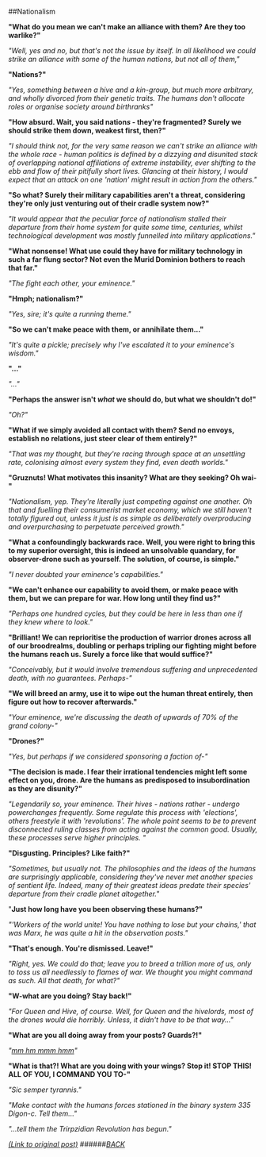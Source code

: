 ##Nationalism

**"What do you mean we can't make an alliance with them? Are they too warlike?"**

*"Well, yes and no, but that's not the issue by itself. In all likelihood we could strike an alliance with some of the human nations, but not all of them,"*

**"Nations?"**

*"Yes, something between a hive and a kin-group, but much more arbitrary, and wholly divorced from their genetic traits. The humans don't allocate roles or organise society around birthranks"*

**"How absurd. Wait, you said nation*s* - they're fragmented? Surely we should strike them down, weakest first, then?"**

*"I should think not, for the very same reason we can't strike an alliance with the whole race - human politics is defined by a dizzying and disunited stack of overlapping national affiliations of extreme instability, ever shifting to the ebb and flow of their pitifully short lives. Glancing at their history, I would expect that an attack on one 'nation' might result in action from the others."*

**"So what? Surely their military capabilities aren't a threat, considering they're only just venturing out of their cradle system now?"**

*"It would appear that the peculiar force of nationalism stalled their departure from their home system for quite some time, centuries, whilst technological development was mostly funnelled into military applications."*

**"What nonsense! What use could they have for military technology in such a far flung sector? Not even the Murid Dominion bothers to reach that far."**

*"The fight each other, your eminence."*

**"Hmph; nationalism?"**

*"Yes, sire; it's quite a running theme."*

**"So we can't make peace with them, or annihilate them..."**

*"It's quite a pickle; precisely why I've escalated it to your eminence's wisdom."*

**"..."**

*"..."*

**"Perhaps the answer isn't *what* we should do, but what we shouldn't do!"**

*"Oh?"*

**"What if we simply avoided all contact with them? Send no envoys, establish no relations, just steer clear of them entirely?"**

*"That was my thought, but they're racing through space at an unsettling rate, colonising almost every system they find, even death worlds."*

**"Gruznuts! What motivates this insanity? What are they seeking? Oh wai-"**

*"Nationalism, yep. They're literally just competing against one another. Oh that and fuelling their consumerist market economy, which we still haven't totally figured out, unless it just is as simple as deliberately overproducing and overpurchasing to perpetuate perceived growth."*

**"What a confoundingly backwards race. Well, you were right to bring this to my superior oversight, this is indeed an unsolvable quandary, for observer-drone such as yourself. The solution, of course, is simple."**

*"I never doubted your eminence's capabilities."*

**"We can't enhance our capability to avoid them, or make peace with them, but we can prepare for war. How long until they find us?"**

*"Perhaps one hundred cycles, but they could be here in less than one if they knew where to look."*

**"Brilliant! We can reprioritise the production of warrior drones across all of our broodrealms, doubling or perhaps tripling our fighting might before the humans reach us. Surely a force like that would suffice?"**

*"Conceivably, but it would involve tremendous suffering and unprecedented death, with no guarantees. Perhaps-"*

**"We will breed an army, use it to wipe out the human threat entirely, then figure out how to recover afterwards."**

*"Your eminence, we're discussing the death of upwards of 70% of the grand colony-"*

**"Drones?"**

*"Yes, but perhaps if we considered sponsoring a faction of-"*

**"The decision is made. I fear their irrational tendencies might left some effect on you, drone. Are the humans as predisposed to insubordination as they are disunity?"**

*"Legendarily so, your eminence. Their hives - nations rather - undergo powerchanges frequently. Some regulate this process with 'elections', others freestyle it with 'revolutions'. The whole point seems to be to prevent disconnected ruling classes from acting against the common good. Usually, these processes serve higher principles. "*

**"Disgusting. Principles? Like faith?"**

*"Sometimes, but usually not. The philosophies and the ideas of the humans are surprisingly  applicable, considering they've never met another species of sentient life. Indeed, many of their greatest ideas predate their species' departure from their cradle planet altogether."*

"**Just how long have you been observing these humans?"**

*"'Workers of the world unite! You have nothing to lose but your chains,' that was Marx, he was quite a hit in the observation posts."*

**"That's enough. You're dismissed. Leave!"**

*"Right, yes. We could do that; leave you to breed a trillion more of us, only to toss us all needlessly to flames of war. We thought you might command as such. All that death, for what?"*

**"W-what are you doing? Stay back!"**

*"For Queen and Hive, of course. Well, for Queen and the hivelords, most of the drones would die horribly. Unless, it didn't have to be that way..."*

**"What are you all doing away from your posts? Guards?!"**

*"[mm hm mmm hmm](https://youtu.be/SRe1dsXs6_s?t=25s)"*

**"What is that?! What are you doing with your wings? Stop it! STOP THIS! ALL OF YOU, I COMMAND YOU TO-"**

*"Sic semper tyrannis."*

*"Make contact with the humans forces stationed in the binary system 335 Digon-c. Tell them..."*

*"...tell them the Trirpzidian Revolution has begun."*

[*(Link to original post)*](https://www.reddit.com/r/HFY/comments/3909jg/oc_nationalism/)
######[_BACK_](/README.md)
